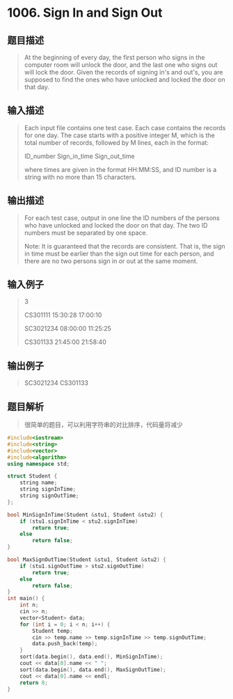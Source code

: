 # 1006. Sign In and Sign Out

## 题目描述

> At the beginning of every day, the first person who signs in the computer room will unlock the door, and the last one who signs out will lock the door. Given the records of signing in's and out's, you are supposed to find the ones who have unlocked and locked the door on that day.

## 输入描述

> Each input file contains one test case. Each case contains the records for one day. The case starts with a positive integer M, which is the total number of records, followed by M lines, each in the format:
>
>ID_number Sign_in_time Sign_out_time
>
>where times are given in the format HH:MM:SS, and ID number is a string with no more than 15 characters.

## 输出描述

> For each test case, output in one line the ID numbers of the persons who have unlocked and locked the door on that day. The two ID numbers must be separated by one space.
>
>Note: It is guaranteed that the records are consistent. That is, the sign in time must be earlier than the sign out time for each person, and there are no two persons sign in or out at the same moment.

## 输入例子

> 3
>
>CS301111 15:30:28 17:00:10
>
>SC3021234 08:00:00 11:25:25
>
>CS301133 21:45:00 21:58:40

## 输出例子

> SC3021234 CS301133

## 题目解析

>很简单的题目，可以利用字符串的对比排序，代码量将减少

```C++
#include<iostream>
#include<string>
#include<vector>
#include<algorithm>
using namespace std;

struct Student {
	string name;
	string signInTime;
	string signOutTime;
};

bool MinSignInTime(Student &stu1, Student &stu2) {
	if (stu1.signInTime < stu2.signInTime)
		return true;
	else
		return false;
}

bool MaxSignOutTime(Student &stu1, Student &stu2) {
	if (stu1.signOutTime > stu2.signOutTime)
		return true;
	else
		return false;
}
int main() {
	int n;
	cin >> n;
	vector<Student> data;
	for (int i = 0; i < n; i++) {
		Student temp;
		cin >> temp.name >> temp.signInTime >> temp.signOutTime;
		data.push_back(temp);
	}
	sort(data.begin(), data.end(), MinSignInTime);
	cout << data[0].name << " ";
	sort(data.begin(), data.end(), MaxSignOutTime);
	cout << data[0].name << endl;
	return 0;
}
```